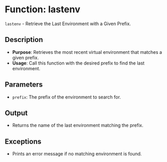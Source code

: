 # Function: lastenv

`lastenv` - Retrieve the Last Environment with a Given Prefix.

## Description

- **Purpose**: Retrieves the most recent virtual environment that matches a given prefix.
- **Usage**: Call this function with the desired prefix to find the last environment.

## Parameters

- `prefix`: The prefix of the environment to search for.

## Output

- Returns the name of the last environment matching the prefix.

## Exceptions

- Prints an error message if no matching environment is found.
